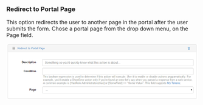 ### Redirect to Portal Page

This option redirects the user to another page in the portal after the user submits the form. Chose a portal page from the drop down menu, on the Page field.

![](redirect-to-portal-page2.png)
